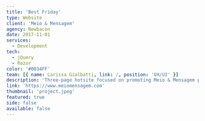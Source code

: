 ```yaml
---
title: 'Best Friday'
type: Website
client: 'Meio & Mensagem'
agency: Newbacon
date: 2017-11-01
services:
  - Development
tech:
  - jQuery
  - Razor
color: '#0034FF'
team: [{ name: Larissa Gialbatti, link: /, position: 'UX/UI' }]
description: 'Three-page hotsite focused on promoting Meio & Mensagem promotions on Black Friday 2017, in addition to encouraging newspaper subscribers to renew their subscriptions and convincing those who have not yet subscribed to subscribe.'
link: 'https://www.meiomensagem.com'
thumbnail: 'project.jpeg'
featured: true
side: false
available: false
---
```

